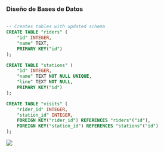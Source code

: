 ### Diseño de Bases de Datos


```sql

-- Creates tables with updated schema
CREATE TABLE "riders" (
    "id" INTEGER,
    "name" TEXT,
    PRIMARY KEY("id")
);

CREATE TABLE "stations" (
    "id" INTEGER,
    "name" TEXT NOT NULL UNIQUE,
    "line" TEXT NOT NULL,
    PRIMARY KEY("id")
);

CREATE TABLE "visits" (
    "rider_id" INTEGER,
    "station_id" INTEGER,
    FOREIGN KEY("rider_id") REFERENCES "riders"("id"),
    FOREIGN KEY("station_id") REFERENCES "stations"("id")
);

```


![](https://i.ibb.co/Z2XKVhx/BDD.png)

